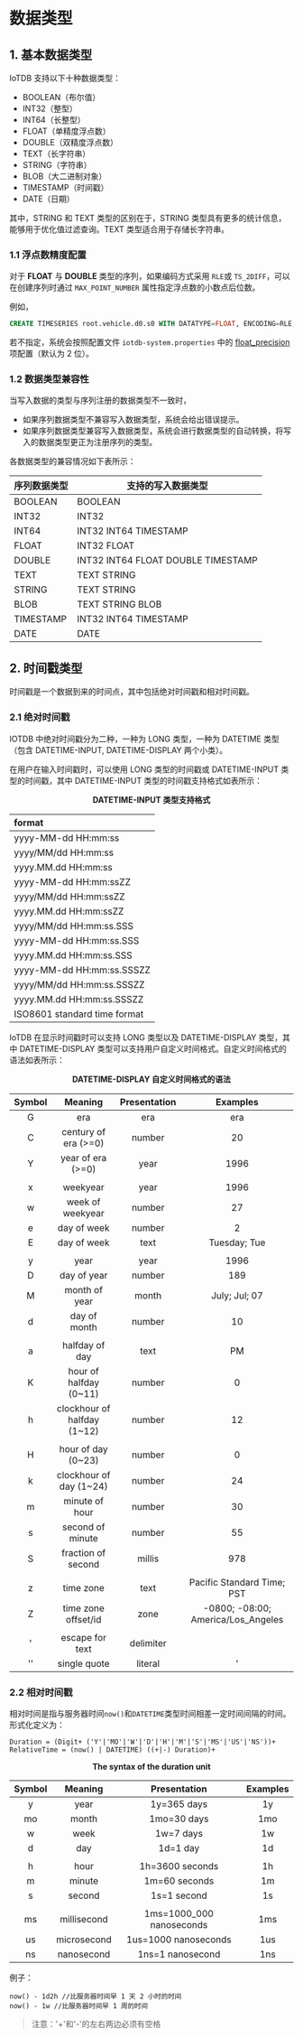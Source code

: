 <!--

    Licensed to the Apache Software Foundation (ASF) under one
    or more contributor license agreements.  See the NOTICE file
    distributed with this work for additional information
    regarding copyright ownership.  The ASF licenses this file
    to you under the Apache License, Version 2.0 (the
    "License"); you may not use this file except in compliance
    with the License.  You may obtain a copy of the License at
    
        http://www.apache.org/licenses/LICENSE-2.0
    
    Unless required by applicable law or agreed to in writing,
    software distributed under the License is distributed on an
    "AS IS" BASIS, WITHOUT WARRANTIES OR CONDITIONS OF ANY
    KIND, either express or implied.  See the License for the
    specific language governing permissions and limitations
    under the License.

-->

# 数据类型

## 1. 基本数据类型

IoTDB 支持以下十种数据类型：

* BOOLEAN（布尔值）
* INT32（整型）
* INT64（长整型）
* FLOAT（单精度浮点数）
* DOUBLE（双精度浮点数）
* TEXT（长字符串）
* STRING（字符串）
* BLOB（大二进制对象）
* TIMESTAMP（时间戳）
* DATE（日期）

其中，STRING 和 TEXT 类型的区别在于，STRING 类型具有更多的统计信息，能够用于优化值过滤查询。TEXT 类型适合用于存储长字符串。

### 1.1 浮点数精度配置

对于 **FLOAT** 与 **DOUBLE** 类型的序列，如果编码方式采用 `RLE`或 `TS_2DIFF`，可以在创建序列时通过 `MAX_POINT_NUMBER` 属性指定浮点数的小数点后位数。

例如，
```sql
CREATE TIMESERIES root.vehicle.d0.s0 WITH DATATYPE=FLOAT, ENCODING=RLE, 'MAX_POINT_NUMBER'='2';
```

若不指定，系统会按照配置文件 `iotdb-system.properties` 中的 [float_precision](../Reference/System-Config-Manual.md) 项配置（默认为 2 位）。

### 1.2 数据类型兼容性

当写入数据的类型与序列注册的数据类型不一致时，
- 如果序列数据类型不兼容写入数据类型，系统会给出错误提示。
- 如果序列数据类型兼容写入数据类型，系统会进行数据类型的自动转换，将写入的数据类型更正为注册序列的类型。

各数据类型的兼容情况如下表所示：

| 序列数据类型 | 支持的写入数据类型                     |
|--------------|-----------------------------------|
| BOOLEAN      | BOOLEAN                           |
| INT32        | INT32                             |
| INT64        | INT32 INT64 TIMESTAMP             |
| FLOAT        | INT32 FLOAT                       |
| DOUBLE       | INT32 INT64 FLOAT DOUBLE TIMESTAMP|
| TEXT         | TEXT STRING                       |
| STRING       | TEXT STRING                       |
| BLOB         | TEXT STRING BLOB                  |
| TIMESTAMP    | INT32 INT64 TIMESTAMP             |
| DATE         | DATE                              |

## 2. 时间戳类型

时间戳是一个数据到来的时间点，其中包括绝对时间戳和相对时间戳。

### 2.1 绝对时间戳

IOTDB 中绝对时间戳分为二种，一种为 LONG 类型，一种为 DATETIME 类型（包含 DATETIME-INPUT, DATETIME-DISPLAY 两个小类）。

在用户在输入时间戳时，可以使用 LONG 类型的时间戳或 DATETIME-INPUT 类型的时间戳，其中 DATETIME-INPUT 类型的时间戳支持格式如表所示：

<div style="text-align: center;">

**DATETIME-INPUT 类型支持格式**


| format                       |
| :--------------------------- |
| yyyy-MM-dd HH:mm:ss          |
| yyyy/MM/dd HH:mm:ss          |
| yyyy.MM.dd HH:mm:ss          |
| yyyy-MM-dd HH:mm:ssZZ        |
| yyyy/MM/dd HH:mm:ssZZ        |
| yyyy.MM.dd HH:mm:ssZZ        |
| yyyy/MM/dd HH:mm:ss.SSS      |
| yyyy-MM-dd HH:mm:ss.SSS      |
| yyyy.MM.dd HH:mm:ss.SSS      |
| yyyy-MM-dd HH:mm:ss.SSSZZ    |
| yyyy/MM/dd HH:mm:ss.SSSZZ    |
| yyyy.MM.dd HH:mm:ss.SSSZZ    |
| ISO8601 standard time format |


</div>


IoTDB 在显示时间戳时可以支持 LONG 类型以及 DATETIME-DISPLAY 类型，其中 DATETIME-DISPLAY 类型可以支持用户自定义时间格式。自定义时间格式的语法如表所示：

<div style="text-align: center;">

**DATETIME-DISPLAY 自定义时间格式的语法**


| Symbol |           Meaning           | Presentation |              Examples              |
| :----: | :-------------------------: | :----------: | :--------------------------------: |
|   G    |             era             |     era      |                era                 |
|   C    |    century of era (>=0)     |    number    |                 20                 |
|   Y    |      year of era (>=0)      |     year     |                1996                |
|        |                             |              |                                    |
|   x    |          weekyear           |     year     |                1996                |
|   w    |      week of weekyear       |    number    |                 27                 |
|   e    |         day of week         |    number    |                 2                  |
|   E    |         day of week         |     text     |            Tuesday; Tue            |
|        |                             |              |                                    |
|   y    |            year             |     year     |                1996                |
|   D    |         day of year         |    number    |                189                 |
|   M    |        month of year        |    month     |           July; Jul; 07            |
|   d    |        day of month         |    number    |                 10                 |
|        |                             |              |                                    |
|   a    |       halfday of day        |     text     |                 PM                 |
|   K    |   hour of halfday (0~11)    |    number    |                 0                  |
|   h    | clockhour of halfday (1~12) |    number    |                 12                 |
|        |                             |              |                                    |
|   H    |     hour of day (0~23)      |    number    |                 0                  |
|   k    |   clockhour of day (1~24)   |    number    |                 24                 |
|   m    |       minute of hour        |    number    |                 30                 |
|   s    |      second of minute       |    number    |                 55                 |
|   S    |     fraction of second      |    millis    |                978                 |
|        |                             |              |                                    |
|   z    |          time zone          |     text     |     Pacific Standard Time; PST     |
|   Z    |     time zone offset/id     |     zone     | -0800; -08:00; America/Los_Angeles |
|        |                             |              |                                    |
|   '    |       escape for text       |  delimiter   |                                    |
|   ''   |        single quote         |   literal    |                 '                  |

</div>

### 2.2 相对时间戳

  相对时间是指与服务器时间```now()```和```DATETIME```类型时间相差一定时间间隔的时间。
  形式化定义为：

  ```
  Duration = (Digit+ ('Y'|'MO'|'W'|'D'|'H'|'M'|'S'|'MS'|'US'|'NS'))+
  RelativeTime = (now() | DATETIME) ((+|-) Duration)+
  ```

  <div style="text-align: center;">

  **The syntax of the duration unit**


  | Symbol |   Meaning   |       Presentation       | Examples |
  | :----: | :---------: | :----------------------: | :------: |
  |   y    |    year     |       1y=365 days        |    1y    |
  |   mo   |    month    |       1mo=30 days        |   1mo    |
  |   w    |    week     |        1w=7 days         |    1w    |
  |   d    |     day     |         1d=1 day         |    1d    |
  |        |             |                          |          |
  |   h    |    hour     |     1h=3600 seconds      |    1h    |
  |   m    |   minute    |      1m=60 seconds       |    1m    |
  |   s    |   second    |       1s=1 second        |    1s    |
  |        |             |                          |          |
  |   ms   | millisecond | 1ms=1000_000 nanoseconds |   1ms    |
  |   us   | microsecond |   1us=1000 nanoseconds   |   1us    |
  |   ns   | nanosecond  |     1ns=1 nanosecond     |   1ns    |

  </div>

  例子：

  ```
  now() - 1d2h //比服务器时间早 1 天 2 小时的时间
  now() - 1w //比服务器时间早 1 周的时间
  ```

  > 注意：'+'和'-'的左右两边必须有空格